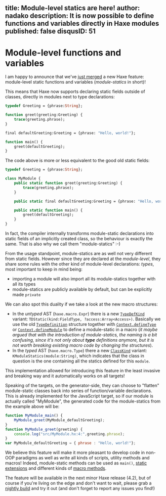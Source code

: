 title: Module-level statics are here!
author: nadako
description: It is now possible to define functions and variables directly in Haxe modules
published: false
disqusID: 51
---
# Module-level functions and variables

I am happy to announce that we've [just merged](https://github.com/HaxeFoundation/haxe/pull/8460) a new Haxe feature: module-level static functions and variables (_module-statics_ in short)!

This means that Haxe now supports declaring static fields outside of classes, directly in modules next to type declarations:

```haxe
typedef Greeting = {phrase:String};

function greet(greeting:Greeting) {
	trace(greeting.phrase);
}

final defaultGreeting:Greeting = {phrase: "Hello, world!"};

function main() {
	greet(defaultGreeting);
}
```

The code above is more or less equivalent to the good old static fields:

```haxe
typedef Greeting = {phrase:String};

class MyModule {
	public static function greet(greeting:Greeting) {
		trace(greeting.phrase);
	}

	public static final defaultGreeting:Greeting = {phrase: "Hello, world!"};

	public static function main() {
		greet(defaultGreeting);
	}
}
```

In fact, the compiler internally transforms module-static declarations into static fields of an implicitly created class, so the behaviour is exactly the same. That is also why we call them "module-statics" :-)

From the usage standpoint, module-statics are as well not very different from static fields. However since they are declared at the _module-level_, they share some rules with the other kind of module-level declarations: _types_, most important to keep in mind being:

 - importing a module will also import all its module-statics together with all its types
 - module-statics are publicly available by default, but can be explicitly made `private`

We can also spot this duality if we take a look at the new macro structures:

 * In the *untyped* AST (`haxe.macro.Expr`) there is a new [`TypeDefKind`](https://api.haxe.org/v/development/haxe/macro/TypeDefKind.html) variant: `TDStatic(kind:FieldType, ?access:Array<Access>)`. Basically we use the old [`TypeDefinition`](https://api.haxe.org/v/development/haxe/macro/TypeDefinition.html) structure together with [`Context.defineType`](https://api.haxe.org/v/development/haxe/macro/Context.html#defineType) or [`Context.defineModule`](https://api.haxe.org/v/development/haxe/macro/Context.html#defineModule) to define a module-static in a macro (*it maybe argued that with the introduction of module-statics, the naming is a bit confusing, since it's not only about **type** definitions anymore, but it is not worth breaking existing macro code by changing the structures*).
 * In the *typed* AST (`haxe.macro.Type`) there a new [`ClassKind`](https://api.haxe.org/v/development/haxe/macro/ClassKind.html) variant: `KModuleStatics(module:String)`, which indicates that the class in question is the one containing all the statics defined for this `module`.

This implementation allowed for introducing this feature in the least invasive and breaking way and it automatically works on all targets!

Speaking of the targets, on the generator-side, they can choose to "flatten" module-static classes back into series of function/variable declarations. This is already implemented for the JavaScript target, so if our module is actually called "MyModule", the generated code for the module-statics from the example above will be:

```js
function MyModule_main() {
	MyModule_greet(MyModule_defaultGreeting);
}
function MyModule_greet(greeting) {
	console.log("src/MyModule.hx:4:",greeting.phrase);
}
var MyModule_defaultGreeting = { phrase : "Hello, world!"};
```

We believe this feature will make it more pleasant to develop code in non-OOP paradigms as well as write all kinds of scripts, utility methods and macros! Indeed, module-static methods can be used as `main()`, [static extensions](https://haxe.org/manual/lf-static-extension.html) and different kinds of [macro methods](https://haxe.org/manual/macro.html).

The feature will be available in the next minor Haxe release (4.2), but of course if you're living on the edge and don't want to wait, please grab a [nightly build](https://build.haxe.org/) and try it out (and don't forget to report any issues you find!)
